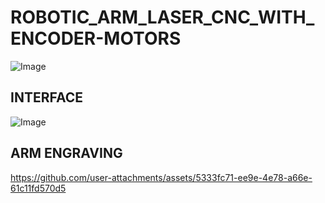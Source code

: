 # ROBOTIC_ARM_LASER_CNC_WITH_ENCODER-MOTORS
![Image](https://github.com/user-attachments/assets/99ebd975-342b-4b18-8621-a573c393468d)
## INTERFACE
![Image](https://github.com/user-attachments/assets/028a38c8-482a-4771-ab05-c7e78548f547)
## ARM ENGRAVING
https://github.com/user-attachments/assets/5333fc71-ee9e-4e78-a66e-61c11fd570d5
